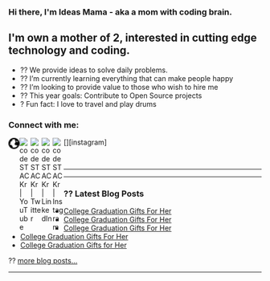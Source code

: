### Hi there, I'm Ideas Mama - aka a mom with coding brain.
## I'm own a mother of 2, interested in cutting edge technology and coding.

- ?? We provide ideas to solve daily problems.
- ?? I’m currently learning everything that can make people happy
- ?? I’m looking to provide value to those who wish to hire me
- ?? This year goals: Contribute to Open Source projects
- ? Fun fact: I love to travel and play drums


### Connect with me:

[<img align="left" alt="codeSTACKr.com" width="22px" src="https://raw.githubusercontent.com/iconic/open-iconic/master/svg/globe.svg" />][website]
[<img align="left" alt="codeSTACKr | YouTube" width="22px" src="https://cdn.jsdelivr.net/npm/simple-icons@v3/icons/youtube.svg" />][youtube]
[<img align="left" alt="codeSTACKr | Twitter" width="22px" src="https://cdn.jsdelivr.net/npm/simple-icons@v3/icons/twitter.svg" />][twitter]
[<img align="left" alt="codeSTACKr | LinkedIn" width="22px" src="https://cdn.jsdelivr.net/npm/simple-icons@v3/icons/linkedin.svg" />][linkedin]
[<img align="left" alt="codeSTACKr | Instagram" width="22px" src="https://cdn.jsdelivr.net/npm/simple-icons@v3/icons/instagram.svg" />][instagram]

<br />

---

---

### ?? Latest Blog Posts

<!-- BLOG-POST-LIST:START -->
- [College Graduation Gifts For Her](https://ideasmamas.tumblr.com/post/637972260173529088)
- [College Graduation Gifts For Her](https://ideasmama.weebly.com/blog/college-graduation-gifts-for-her)
- [College Graduation Gifts For Her](https://ideasmamas.wordpress.com/2020/12/20/college-graduation-gifts-for-her/)
- [College Graduation Gifts For Her](https://ideas-mama.blogspot.com/2020/12/college-graduation-gifts-for-her.html)
- [College Graduation Gifts for Her](https://www.youtube.com/watch?v=U6B6hUlRfjg)
<!-- BLOG-POST-LIST:END -->

?? [more blog posts...](https://about.me/ideasmamas)

---


[website]: https://www.ideasmama.com/
[twitter]: https://twitter.com/ideas_mamas
[youtube]: https://www.youtube.com/channel/UCJsfXE6f1BHt-8D7qy46Bqw
[linkedin]:
[instagram]:


